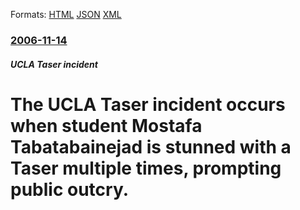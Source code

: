 
Formats: [HTML](/news/2006/11/14/the-ucla-taser-incident-occurs-when-student-mostafa-tabatabainejad-is-stunned-with-a-taser-multiple-times-prompting-public-outcry.html)  [JSON](/news/2006/11/14/the-ucla-taser-incident-occurs-when-student-mostafa-tabatabainejad-is-stunned-with-a-taser-multiple-times-prompting-public-outcry.json)  [XML](/news/2006/11/14/the-ucla-taser-incident-occurs-when-student-mostafa-tabatabainejad-is-stunned-with-a-taser-multiple-times-prompting-public-outcry.xml)  

### [2006-11-14](/news/2006/11/14/index.md)

##### UCLA Taser incident
#  The UCLA Taser incident occurs when student Mostafa Tabatabainejad is stunned with a Taser multiple times, prompting public outcry. 



